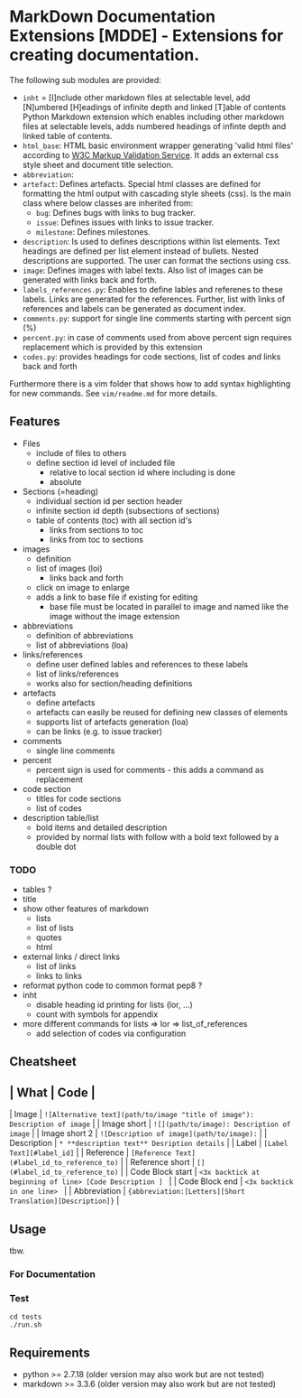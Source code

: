 # MarkDown Documentation Extensions [MDDE] - Extensions for creating documentation.
The following sub modules are provided:

* `inht` = [I]nclude other markdown files at selectable level, add [N]umbered [H]eadings of infinite depth and linked [T]able of contents
  Python Markdown extension which enables including other markdown files at selectable levels, adds numbered headings of infinte depth and linked table of contents.
* `html_base`: HTML basic environment wrapper generating 'valid html files' according to [W3C Markup Validation Service](https://validator.w3.org/). It adds an external css style sheet and document title selection.
* `abbreviation`: 
* `artefact`: Defines artefacts. Special html classes are defined for formatting the html output with cascading style sheets (css). Is the main class where below classes are inherited from:
  * `bug`: Defines bugs with links to bug tracker.
  * `issue`: Defines issues with links to issue tracker.
  * `milestone`: Defines milestones.
* `description`: Is used to defines descriptions within list elements. Text headings are defined per list element instead of bullets. Nested descriptions are supported. The user can format the sections using css.
* `image`: Defines images with label texts. Also list of images can be generated with links back and forth.
* `labels_references.py`: Enables to define lables and referenes to these labels. Links are generated for the references. Further, list with links of references and labels can be generated as document index.
* `comments.py`: support for single line comments starting with percent sign (%) 
* `percent.py`: in case of comments used from above percent sign requires replacement which is provided by this extension
* `codes.py`: provides headings for code sections, list of codes and links back and forth

Furthermore there is a vim folder that shows how to add syntax highlighting for new commands.
See `vim/readme.md` for more details.

## Features
* Files
  * include of files to others
  * define section id level of included file
    * relative to local section id where including is done
    * absolute
* Sections (=heading)
  * individual section id per section header
  * infinite section id depth (subsections of sections)
  * table of contents (toc) with all section id's
    * links from sections to toc
    * links from toc to sections
* images
  * definition
  * list of images (loi)
    * links back and forth
  * click on image to enlarge
  * adds a link to base file if existing for editing
    * base file must be located in parallel to image and named like the image without the image extension
* abbreviations
  * definition of abbreviations
  * list of abbreviations (loa)
* links/references
  * define user defined lables and references to these labels
  * list of links/references
  * works also for section/heading definitions
* artefacts
  * define artefacts
  * artefacts can easily be reused for defining new classes of elements
  * supports list of artefacts generation (loa)
  * can be links (e.g. to issue tracker)
* comments
  * single line comments
* percent
  * percent sign is used for comments - this adds a command as replacement
* code section
  * titles for code sections
  * list of codes
* description table/list
  * bold items and detailed description
  * provided by normal lists with follow with a bold text followed by a double dot

### TODO
* tables ?
* title
* show other features of markdown
  * lists
  * list of lists
  * quotes
  * html
* external links / direct links
  * list of links
  * links to links
* reformat python code to common format pep8 ?
* inht
  * disable heading id printing for lists (lor, ...)
  * count with symbols for appendix
* more different commands for lists => lor => list_of_references
  * add selection of codes via configuration

## Cheatsheet

| What     | Code |
-------------------
| Image            | `![Alternative text](path/to/image "title of image"): Description of image` |
| Image short      | `![](path/to/image): Description of image` |
| Image short 2    | `![Description of image](path/to/image):` |
| Description      | `* **description text** Desription details` |
| Label            | `[Label Text][#label_id]` |
| Reference        | `[Reference Text](#label_id_to_reference_to)` |
| Reference short  | `[](#label_id_to_reference_to)` |
| Code Block start | `<3x backtick at beginning of line> [Code Description ] ` |
| Code Block end   | `<3x backtick in one line> ` |
| Abbreviation     | `{abbreviation:[Letters][Short Translation][Description]}` |


## Usage
tbw.

### For Documentation

### Test
```
cd tests
./run.sh
```

## Requirements
* python >= 2.7.18 (older version may also work but are not tested)
* markdown >= 3.3.6 (older version may also work but are not tested)
